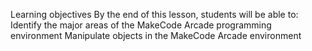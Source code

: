 Learning objectives
By the end of this lesson, students will be able to:
Identify the major areas of the MakeCode Arcade programming environment
Manipulate objects in the MakeCode Arcade environment
